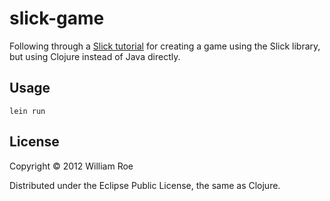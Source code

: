 # slick-game

Following through a
[Slick tutorial](http://slick.cokeandcode.com/wiki/doku.php?id=01_-_a_basic_slick_game)
for creating a game using the Slick library, but using Clojure instead
of Java directly.

## Usage

    lein run

## License

Copyright © 2012 William Roe

Distributed under the Eclipse Public License, the same as Clojure.
